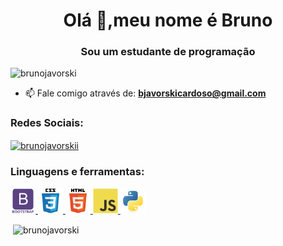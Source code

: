 <h1 align="center">Olá 👋,meu nome é Bruno</h1>
<h3 align="center">Sou um estudante de programação</h3>

<p align="left"> <img src="https://komarev.com/ghpvc/?username=brunojavorski&label=Profile%20views&color=0e75b6&style=flat" alt="brunojavorski" /> </p>

- 📫 Fale comigo através de: **bjavorskicardoso@gmail.com**

<h3 align="left">Redes Sociais:</h3>
<p align="left">
<a href="https://twitter.com/brunojavorskii" target="blank"><img align="center" src="https://raw.githubusercontent.com/rahuldkjain/github-profile-readme-generator/master/src/images/icons/Social/twitter.svg" alt="brunojavorskii" height="30" width="40" /></a>
</p>

<h3 align="left">Linguagens e ferramentas:</h3>
<p align="left"> <a href="https://getbootstrap.com" target="_blank"> <img src="https://raw.githubusercontent.com/devicons/devicon/master/icons/bootstrap/bootstrap-plain-wordmark.svg" alt="bootstrap" width="40" height="40"/> </a> <a href="https://www.w3schools.com/css/" target="_blank"> <img src="https://raw.githubusercontent.com/devicons/devicon/master/icons/css3/css3-original-wordmark.svg" alt="css3" width="40" height="40"/> </a> <a href="https://www.w3.org/html/" target="_blank"> <img src="https://raw.githubusercontent.com/devicons/devicon/master/icons/html5/html5-original-wordmark.svg" alt="html5" width="40" height="40"/> </a> <a href="https://developer.mozilla.org/en-US/docs/Web/JavaScript" target="_blank"> <img src="https://raw.githubusercontent.com/devicons/devicon/master/icons/javascript/javascript-original.svg" alt="javascript" width="40" height="40"/> </a> <a href="https://www.python.org" target="_blank"> <img src="https://raw.githubusercontent.com/devicons/devicon/master/icons/python/python-original.svg" alt="python" width="40" height="40"/> </a> </p>

<p>&nbsp;<img align="center" src="https://github-readme-stats.vercel.app/api?username=brunojavorski&show_icons=true&locale=en" alt="brunojavorski" /></p>
